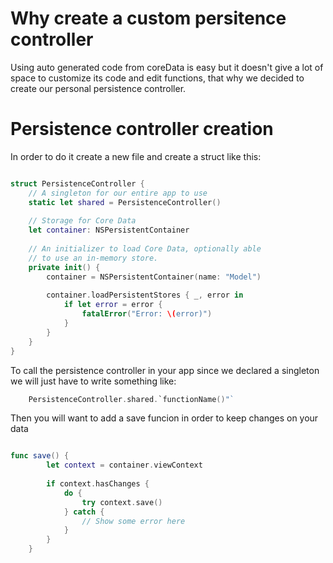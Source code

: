 # Why create a custom persitence controller

Using auto generated code from coreData is easy but it doesn't give a lot of space to customize its code and edit functions, that why we decided to create
our personal persistence controller.

# Persistence controller creation

In order to do it create a new file and create a struct like this: 

```swift

struct PersistenceController {
    // A singleton for our entire app to use
    static let shared = PersistenceController()
    
    // Storage for Core Data
    let container: NSPersistentContainer
    
    // An initializer to load Core Data, optionally able
    // to use an in-memory store.
    private init() {
        container = NSPersistentContainer(name: "Model")
        
        container.loadPersistentStores { _, error in
            if let error = error {
                fatalError("Error: \(error)")
            }
        }
    }
}

```

To call the persistence controller in your app since we declared a singleton we will just have to write something like:
```swift
    PersistenceController.shared.`functionName()"`
```
Then you will want to add a save funcion in order to keep changes on your data

```swift

func save() {
        let context = container.viewContext
        
        if context.hasChanges {
            do {
                try context.save()
            } catch {
                // Show some error here
            }
        }
    }
    


